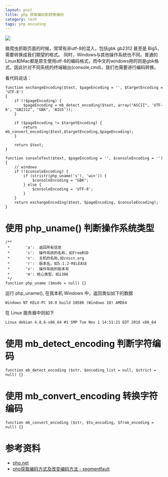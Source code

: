 ```yaml
---
layout: post
title: php 获取编码和转换编码
category: tech
tags: php encoding
---
```

![](https://cdn.kelu.org/blog/tags/encoding.jpg)

做爬虫抓取页面的时候，常常有非utf-8的混入，包括gbk gb2312 甚至是 Big5，需要转换成我们期望的格式。
同时，Windows与其他操作系统也不同。普通的Linux和Mac都是原生使用utf-8的编码格式，而中文的windows用的则是gbk格式。因此针对不同系统的终端输出(console,cmd)，我们也需要进行编码转换。

看代码说话：

    function exchangeEncoding($text, $pageEncoding = '', $targetEncoding = 'UTF-8')
    {
        if (!$pageEncoding) {
            $pageEncoding = mb_detect_encoding($text, array("ASCII", 'UTF-8', "GB2312", "GBK", 'BIG5'));
        }

        if ($pageEncoding != $targetEncoding) {
            return mb_convert_encoding($text,$targetEncoding,$pageEncoding);
        }

        return $text;
    }

    function consoleText($text, $pageEncoding = '', $consoleEncoding = '')
    {
        // windows
        if (!$consoleEncoding) {
            if (stristr(php_uname('s'), 'win')) {
                $consoleEncoding = "GBK";
            } else {
                $consoleEncoding = 'UTF-8';
            }
        }
        return exchangeEncoding($text, $pageEncoding, $consoleEncoding);
    }


# 使用 php_uname() 判断操作系统类型

    /**
     *       'a':  返回所有信息
     *       's':  操作系统的名称，如FreeBSD
     *       'n':  主机的名称,如cnscn.org
     *       'r':  版本名，如5.1.2-RELEASE
     *       'v':  操作系统的版本号
     *       'm': 核心类型，如i386
     */
    function php_uname ($mode = null) {}

运行 php_uname(), 在我本机 Windows 中，返回类似如下的数据

    Windows NT KELU-PC 10.0 build 10586 (Windows 10) AMD64

在 Linux 服务器中则如下

    Linux debian 4.8.6-x86_64 #1 SMP Tue Nov 1 14:51:21 EDT 2016 x86_64


# 使用 mb_detect_encoding 判断字符编码

    function mb_detect_encoding ($str, $encoding_list = null, $strict = null) {}

# 使用 mb_convert_encoding 转换字符编码

    function mb_convert_encoding ($str, $to_encoding, $from_encoding = null) {}
    
# 参考资料

* [php.net](http://php.net/manual/zh/function.mb-convert-encoding.php)
* [php获取编码方式及改变编码方法 - segmentfault](https://segmentfault.com/a/1190000004115412)
